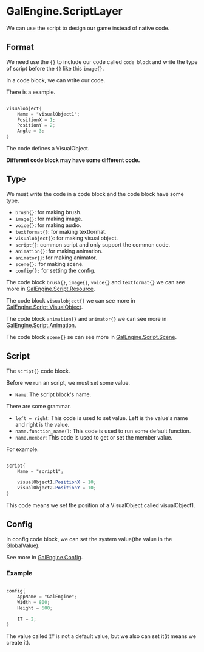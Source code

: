 # GalEngine.ScriptLayer

We can use the script to design our game instead of native code.

## Format

We need use the `{}` to include our code called `code block` and write the type of script before the `{}` like this `image{}`.

In a code block, we can write our code.

There is a example.

```gs

visualobject{
    Name = "visualObject1";
    PositionX = 1;
    PositionY = 2;
    Angle = 3;
}

```

The code defines a VisualObject. 

**Different code block may have some different code.**

## Type

We must write the code in a code block and the code block have some type.

- `brush{}`: for making brush.
- `image{}`: for making image.
- `voice{}`: for making audio.
- `textformat{}`: for making textformat.
- `visualobject{}`: for making visual object.
- `script{}`: common script and only support the common code.
- `animation{}`: for making animation.
- `animator{}`: for making animator.
- `scene{}:` for making scene.
- `config{}:` for setting the config.

The code block `brush{}`, `image{}`, `voice{}` and `textformat{}` we can see more in [GalEngine.Script.Resource]().

The code block `visualobject{}` we can see more in [GalEngine.Script.VisualObject]().

The code block `animation{}` and `animator{}` we can see more in [GalEngine.Script.Animation]().

The code block `scene{}` se can see more in [GalEngine.Script.Scene]().

## Script

The `script{}` code block.

Before we run an script, we must set some value.

- `Name`: The script block's name.

There are some grammar.

- `left = right`: This code is used to set value. Left is the value's name and right is the value. 
- `name.function_name()`: This code is used to run some default function.
- `name.member`: This code is used to get or set the member value.

For example.

```gs

script{
    Name = "script1";

    visualObject1.PositionX = 10;
    visualObject2.PositionY = 10;
}

```

This code means we set the position of a VisualObject called visualObject1.

## Config

In config code block, we can set the system value(the value in the GlobalValue).

See more in [GalEngine.Config]().

### Example

```gs

config{
    AppName = "GalEngine";
    Width = 800;
    Height = 600;

    IT = 2;
}

```

The value called `IT` is not a default value, but we also can set it(it means we create it).


